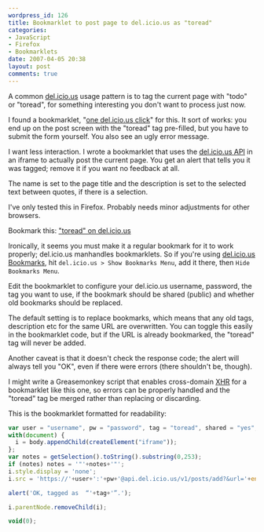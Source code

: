 ```yaml
---
wordpress_id: 126
title: Bookmarklet to post page to del.icio.us as "toread"
categories:
- JavaScript
- Firefox
- Bookmarklets
date: 2007-04-05 20:38
layout: post
comments: true
---
```

A common <a href="http://del.icio.us">del.icio.us</a> usage pattern is to tag the current page with "todo" or "toread", for something interesting you don't want to process just now.

I found a bookmarklet, "<a href="http://www.thunderguy.com/semicolon/2005/04/25/one-click-to-read-list/">one del.icio.us click</a>" for this. It sort of works: you end up on the post screen with the "toread" tag pre-filled, but you have to submit the form yourself. You also see an ugly error message.

I want less interaction. I wrote a bookmarklet that uses the <a href="http://del.icio.us/help/api">del.icio.us API</a> in an iframe to actually post the current page. You get an alert that tells you it was tagged; remove it if you want no feedback at all.

<!--more-->

The name is set to the page title and the description is set to the selected text between quotes, if there is a selection.

I've only tested this in Firefox. Probably needs minor adjustments for other browsers.

Bookmark this: <a href="javascript:var user = &quot;username&quot;, pw = &quot;password&quot;, tag = &quot;toread&quot;, shared = &quot;yes&quot;, replace = &quot;yes&quot;; with(document) { i = body.appendChild(createElement(&quot;iframe&quot;)); }; var notes = getSelection().toString().substring(0,253); if (notes) notes = &apos;&quot;&apos;+notes+&apos;&quot;&apos;; i.style.display = &apos;none&apos;; i.src = &apos;https://&apos;+user+&apos;:&apos;+pw+&apos;@api.del.icio.us/v1/posts/add?&amp;url=&apos;+encodeURIComponent(location.href)+&apos;&amp;description=&apos;+encodeURIComponent(document.title)+&apos;&amp;extended=&apos;+encodeURIComponent(notes)+&apos;&amp;tags=&apos;+tag+&apos;&amp;shared=&apos;+shared+&apos;&amp;replace=&apos;+replace; alert(&apos;OK, tagged as &quot;&apos;+tag+&apos;&quot;.&apos;); i.parentNode.removeChild(i); void(0);">"toread" on del.icio.us</a>

Ironically, it seems you must make it a regular bookmark for it to work properly; del.icio.us manhandles bookmarklets. So if you're using <a href="https://addons.mozilla.org/en-US/firefox/addon/3615">del.icio.us Bookmarks</a>, hit <code>del.icio.us &gt; Show Bookmarks Menu</code>, add it there, then <code>Hide Bookmarks Menu</code>.

Edit the bookmarklet to configure your del.icio.us username, password, the tag you want to use, if the bookmark should be shared (public) and whether old bookmarks should be replaced.

The default setting is to replace bookmarks, which means that any old tags, description etc for the same URL are overwritten. You can toggle this easily in the bookmarklet code, but if the URL is already bookmarked, the "toread" tag will never be added.

Another caveat is that it doesn't check the response code; the alert will always tell you "OK", even if there were errors (there shouldn't be, though).

I might write a Greasemonkey script that enables cross-domain <a href="http://en.wikipedia.org/wiki/XMLHttpRequest">XHR</a> for a bookmarklet like this one, so errors can be properly handled and the "toread" tag be merged rather than replacing or discarding.

This is the bookmarklet formatted for readability:

``` javascript
var user = "username", pw = "password", tag = "toread", shared = "yes", replace = "yes";
with(document) {
  i = body.appendChild(createElement("iframe"));
};
var notes = getSelection().toString().substring(0,253);
if (notes) notes = '"'+notes+'"';
i.style.display = 'none';
i.src = 'https://'+user+':'+pw+'@api.del.icio.us/v1/posts/add?&url='+encodeURIComponent(location.href)+'&description='+encodeURIComponent(document.title)+'&extended='+encodeURIComponent(notes)+'&tags='+tag+'&shared='+shared+'&replace='+replace;

alert('OK, tagged as  “'+tag+'”.');

i.parentNode.removeChild(i);

void(0);
```
